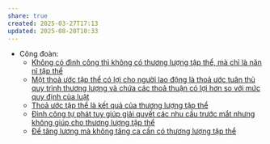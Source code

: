 ```yaml
---
share: true
created: 2025-03-27T17:13
updated: 2025-08-20T10:33
---
```

- Công đoàn: 
    - [Không có đình công thì không có thương lượng tập thể, mà chỉ là năn nỉ tập thể](../Ki%E1%BA%BFm%20ti%E1%BB%81n/L%C3%A0m%20thu%C3%AA/C%C3%B4ng%20%C4%91o%C3%A0n/Kh%C3%B4ng%20c%C3%B3%20%C4%91%C3%ACnh%20c%C3%B4ng%20th%C3%AC%20kh%C3%B4ng%20c%C3%B3%20th%C6%B0%C6%A1ng%20l%C6%B0%E1%BB%A3ng%20t%E1%BA%ADp%20th%E1%BB%83,%20m%C3%A0%20ch%E1%BB%89%20l%C3%A0%20n%C4%83n%20n%E1%BB%89%20t%E1%BA%ADp%20th%E1%BB%83.md)
    - [Một thoả ước tập thể có lợi cho người lao động là thoả ước tuân thủ quy trình thương lượng và chứa các thoả thuận có lợi hơn so với mức quy định của luật](../Ki%E1%BA%BFm%20ti%E1%BB%81n/L%C3%A0m%20thu%C3%AA/C%C3%B4ng%20%C4%91o%C3%A0n/M%E1%BB%99t%20tho%E1%BA%A3%20%C6%B0%E1%BB%9Bc%20t%E1%BA%ADp%20th%E1%BB%83%20c%C3%B3%20l%E1%BB%A3i%20cho%20ng%C6%B0%E1%BB%9Di%20lao%20%C4%91%E1%BB%99ng%20l%C3%A0%20tho%E1%BA%A3%20%C6%B0%E1%BB%9Bc%20tu%C3%A2n%20th%E1%BB%A7%20quy%20tr%C3%ACnh%20th%C6%B0%C6%A1ng%20l%C6%B0%E1%BB%A3ng%20v%C3%A0%20ch%E1%BB%A9a%20c%C3%A1c%20tho%E1%BA%A3%20thu%E1%BA%ADn%20c%C3%B3%20l%E1%BB%A3i%20h%C6%A1n%20so%20v%E1%BB%9Bi%20m%E1%BB%A9c%20quy%20%C4%91%E1%BB%8Bnh%20c%E1%BB%A7a%20lu%E1%BA%ADt.md)
    - [Thoả ước tập thể là kết quả của thương lượng tập thể](../Ki%E1%BA%BFm%20ti%E1%BB%81n/L%C3%A0m%20thu%C3%AA/C%C3%B4ng%20%C4%91o%C3%A0n/Tho%E1%BA%A3%20%C6%B0%E1%BB%9Bc%20t%E1%BA%ADp%20th%E1%BB%83%20l%C3%A0%20k%E1%BA%BFt%20qu%E1%BA%A3%20c%E1%BB%A7a%20th%C6%B0%C6%A1ng%20l%C6%B0%E1%BB%A3ng%20t%E1%BA%ADp%20th%E1%BB%83.md)
    - [Đình công tự phát tuy giúp giải quyết các nhu cầu trước mắt nhưng không giúp cho thương lượng tập thể](../Ki%E1%BA%BFm%20ti%E1%BB%81n/L%C3%A0m%20thu%C3%AA/C%C3%B4ng%20%C4%91o%C3%A0n/%C4%90%C3%ACnh%20c%C3%B4ng%20t%E1%BB%B1%20ph%C3%A1t%20tuy%20gi%C3%BAp%20gi%E1%BA%A3i%20quy%E1%BA%BFt%20c%C3%A1c%20nhu%20c%E1%BA%A7u%20tr%C6%B0%E1%BB%9Bc%20m%E1%BA%AFt%20nh%C6%B0ng%20kh%C3%B4ng%20gi%C3%BAp%20cho%20th%C6%B0%C6%A1ng%20l%C6%B0%E1%BB%A3ng%20t%E1%BA%ADp%20th%E1%BB%83.md)
    - [Để tăng lương mà không tăng ca cần có thương lượng tập thể](../Ki%E1%BA%BFm%20ti%E1%BB%81n/L%C3%A0m%20thu%C3%AA/C%C3%B4ng%20%C4%91o%C3%A0n/%C4%90%E1%BB%83%20t%C4%83ng%20l%C6%B0%C6%A1ng%20m%C3%A0%20kh%C3%B4ng%20t%C4%83ng%20ca%20c%E1%BA%A7n%20c%C3%B3%20th%C6%B0%C6%A1ng%20l%C6%B0%E1%BB%A3ng%20t%E1%BA%ADp%20th%E1%BB%83.md)


